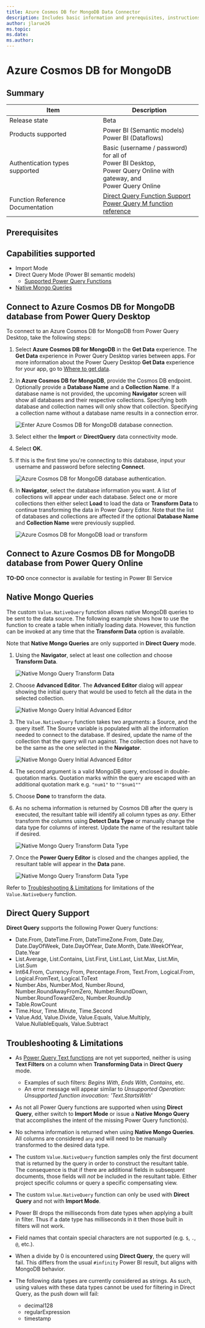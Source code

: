 ```yaml
---
title: Azure Cosmos DB for MongoDB Data Connector
description: Includes basic information and prerequisites, instructions on how to connect to your database, and information about advanced connection options.
author: jlarue26
ms.topic:
ms.date:
ms.author:
---
```


<style>
.gray,.green,.paused,.pending,.red,.yellow{border-radius:4px;padding-left:5px;padding-right:5px;color:#000}.green{background-color:#75e875}.gray{background-color:#c8c8c8}.red{background-color:#ef5343}.yellow{background-color:#ffca3a}.paused{background-color:#92e1e8}.pending{background-color:#e2afde}
</style>

# Azure Cosmos DB for MongoDB

## Summary

| Item                             | Description                                                                                                                                                                    |
| -------------------------------- | ------------------------------------------------------------------------------------------------------------------------------------------------------------------------------ |
| Release state                    | Beta                                                                                                                                                                           |
| Products supported               | Power BI (Semantic models)<br/>Power BI (Dataflows)                                                                                                                            |
| Authentication types supported   | Basic (username / password) for all of </br>Power BI Desktop, </br>Power Query Online with gateway, and </br>Power Query Online                                                |
| Function Reference Documentation | [Direct Query Function Support](#direct-query-support)</br>[Power Query M function reference](https://learn.microsoft.com/en-us/powerquery-m/power-query-m-function-reference) |

## Prerequisites

## Capabilities supported

- Import Mode
- Direct Query Mode (Power BI semantic models)
  - [Supported Power Query Functions](#direct-query-support)
- [Native Mongo Queries](#native-mongo-queries)

## Connect to Azure Cosmos DB for MongoDB database from Power Query Desktop

To connect to an Azure Cosmos DB for MongoDB from Power Query Desktop, take the following steps:

1. Select **Azure Cosmos DB for MongoDB** in the **Get Data** experience. The **Get Data** experience in Power Query Desktop varies between apps. For more information about the Power Query Desktop **Get Data** experience for your app, go to [Where to get data](../where-to-get-data.md).

1. In **Azure Cosmos DB for MongoDB**, provide the Cosmos DB endpoint. Optionally provide a **Database Name** and a **Collection Name**. If a database name is not provided, the upcoming **Navigator** screen will show all databases and their respective collections. Specifying both database and collection names will only show that collection. Specifying a collection name without a database name results in a connection error.

   ![Enter Azure Cosmos DB for MongoDB database connection.](./media/azure-cosmos-db-for-mongodb/signin.png)

1. Select either the **Import** or **DirectQuery** data connectivity mode.

1. Select **OK**.

1. If this is the first time you're connecting to this database, input your username and password before selecting **Connect**.

   ![Azure Cosmos DB for MongoDB database authentication.](./media/azure-cosmos-db-for-mongodb/enter-credentials.png)

1. In **Navigator**, select the database information you want. A list of collections will appear under each database. Select one or more collections then either select **Load** to load the data or **Transform Data** to continue transforming the data in Power Query Editor. Note that the list of databases and collections are affected if the optional **Database Name** and **Collection Name** were previously supplied.

   ![Azure Cosmos DB for MongoDB load or transform](./media/azure-cosmos-db-for-mongodb/navigator-desktop.png)

## Connect to Azure Cosmos DB for MongoDB database from Power Query Online

**TO-DO** once connector is available for testing in Power BI Service

## Native Mongo Queries

The custom `Value.NativeQuery` function allows native MongoDB queries to be sent to the data source. The following example shows how to use the function to create a table when initially loading data. However, this function can be invoked at any time that the **Transform Data** option is available.

Note that **Native Mongo Queries** are only supported in **Direct Query** mode.

1. Using the **Navigator**, select at least one collection and choose **Transform Data**.

   ![Native Mongo Query Transform Data](./media/azure-cosmos-db-for-mongodb/transform-data-on-load.png)

1. Choose **Advanced Editor**. The **Advanced Editor** dialog will appear showing the initial query that would be used to fetch all the data in the selected collection.

   ![Native Mongo Query Initial Advanced Editor](./media/azure-cosmos-db-for-mongodb/native-query-advanced-editor-before.png)

1. The `Value.NativeQuery` function takes two arguments: a Source, and the query itself. The Source variable is populated with all the information needed to connect to the database. If desired, update the name of the collection that the query will run against. The collection does not have to be the same as the one selected in the **Navigator**.

   ![Native Mongo Query Initial Advanced Editor](./media/azure-cosmos-db-for-mongodb/native-query-advanced-editor-after.png)

1. The second argument is a valid MongoDB query, enclosed in double-quotation marks. Quotation marks within the query are escaped with an additional quotation mark e.g. `"num1"` to `""$num1""`

1. Choose **Done** to transform the data.

1. As no schema information is returned by Cosmos DB after the query is executed, the resultant table will identify all column types as _any_. Either transform the columns using **Detect Data Type** or manually change the data type for columns of interest. Update the name of the resultant table if desired.

   ![Native Mongo Query Transform Data Type](./media/azure-cosmos-db-for-mongodb/native-query-transform-data-type.png)

1. Once the **Power Query Editor** is closed and the changes applied, the resultant table will appear in the **Data** pane.

   ![Native Mongo Query Transform Data Type](./media/azure-cosmos-db-for-mongodb/native-query-final-result.png)

Refer to [Troubleshooting & Limitations](#troubleshooting--limitations) for limitations of the `Value.NativeQuery` function.

## Direct Query Support

**Direct Query** supports the following Power Query functions:

- Date.From, DateTime.From, DateTimeZone.From, Date.Day, Date.DayOfWeek, Date.DayOfYear, Date.Month, Date.WeekOfYear, Date.Year
- List.Average, List.Contains, List.First, List.Last, List.Max, List.Min, List.Sum
- Int64.From, Currency.From, Percentage.From, Text.From, Logical.From, Logical.FromText, Logical.ToText
- Number.Abs, Number.Mod, Number.Round, Number.RoundAwayFromZero, Number.RoundDown, Number.RoundTowardZero, Number.RoundUp
- Table.RowCount
- Time.Hour, Time.Minute, Time.Second
- Value.Add, Value.Divide, Value.Equals, Value.Multiply, Value.NullableEquals, Value.Subtract

## Troubleshooting & Limitations

- As [Power Query Text functions](https://learn.microsoft.com/en-us/powerquery-m/text-functions) are not yet supported, neither is using **Text Filters** on a column when **Transforming Data** in **Direct Query** mode.

  - Examples of such filters: _Begins With_, _Ends With_, _Contains_, etc.
  - An error message will appear similar to _Unsupported Operation: Unsupported function invocation: 'Text.StartsWith'_

- As not all Power Query functions are supported when using **Direct Query**, either switch to **Import Mode** or issue a **Native Mongo Query** that accomplishes the intent of the missing Power Query function(s).

- No schema information is returned when using **Native Mongo Queries**. All columns are considered `any` and will need to be manually transformed to the desired data type.

- The custom `Value.NativeQuery` function samples only the first document that is returned by the query in order to construct the resultant table. The consequence is that if there are additional fields in subsequent documents, those fields will _not_ be included in the resultant table. Either project specific columns or query a specific compensating view.

- The custom `Value.NativeQuery` function can only be used with **Direct Query** and not with **Import Mode**.

- Power BI drops the milliseconds from date types when applying a built in filter. Thus if a date type has milliseconds in it then those built in filters will not work.

- Field names that contain special characters are not supported (e.g. `$`, `.`, `@`, etc.).

- When a divide by 0 is encountered using **Direct Query**, the query will fail. This differs from the usual `#infinity` Power BI result, but aligns with MongoDB behavior.

- The following data types are currently considered as strings. As such, using values with these data types cannot be used for filtering in Direct Query, as the push down will fail:
  - decimal128
  - regularExpression
  - timestamp
